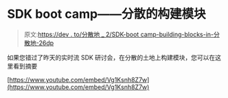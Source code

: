 # SDK boot camp——分散的构建模块

> 原文:[https://dev . to/分散地 _ 2/SDK-boot camp-building-blocks-in-分散地-26dp](https://dev.to/decentraland_2/sdk-bootcamp-building-blocks-in-decentraland-26dp)

如果您错过了昨天的实时流 SDK 研讨会，在分散的土地上构建模块，您可以在这里看到摘要

[https://www.youtube.com/embed/Vg1Ksnh8Z7w](https://www.youtube.com/embed/Vg1Ksnh8Z7w)